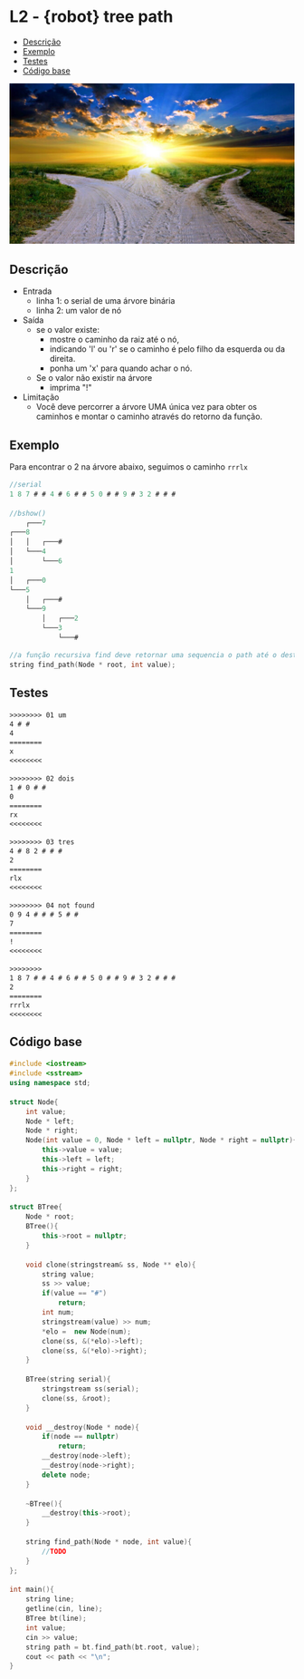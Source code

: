 # L2 - {robot} tree path

<!--TOC_BEGIN-->
- [Descrição](#descrição)
- [Exemplo](#exemplo)
- [Testes](#testes)
- [Código base](#código-base)
<!--TOC_END-->

![](__capa.jpg)

## Descrição

- Entrada
    - linha 1: o serial de uma árvore binária
    - linha 2: um valor de nó
- Saída
    - se o valor existe:
        - mostre o caminho da raiz até o nó, 
        - indicando 'l' ou 'r' se o caminho é pelo filho da esquerda ou da direita. 
        - ponha um 'x' para quando achar o nó.
    - Se o valor não existir na árvore
        - imprima "!"
- Limitação
    - Você deve percorrer a árvore UMA única vez para obter os caminhos e montar o caminho através do retorno da função.


## Exemplo
Para encontrar o 2 na árvore abaixo, seguimos o caminho `rrrlx`

```c
//serial
1 8 7 # # 4 # 6 # # 5 0 # # 9 # 3 2 # # #

//bshow()
    ┌───7
┌───8
│   │   ┌───#
│   └───4
│       └───6
1
│   ┌───0
└───5
    │   ┌───#
    └───9
        │   ┌───2
        └───3
            └───#
```


```cpp
//a função recursiva find deve retornar uma sequencia o path até o destino com x no final
string find_path(Node * root, int value);
```

## Testes

```
>>>>>>>> 01 um
4 # #
4
========
x
<<<<<<<<

>>>>>>>> 02 dois
1 # 0 # # 
0
========
rx
<<<<<<<<

>>>>>>>> 03 tres
4 # 8 2 # # # 
2
========
rlx
<<<<<<<<

>>>>>>>> 04 not found
0 9 4 # # # 5 # # 
7
========
!
<<<<<<<<

>>>>>>>>
1 8 7 # # 4 # 6 # # 5 0 # # 9 # 3 2 # # #
2
========
rrrlx
<<<<<<<<

```


## Código base
```cpp
#include <iostream>
#include <sstream>
using namespace std;

struct Node{
    int value;
    Node * left;
    Node * right;
    Node(int value = 0, Node * left = nullptr, Node * right = nullptr){
        this->value = value;
        this->left = left;
        this->right = right;
    }
};

struct BTree{
    Node * root;
    BTree(){
        this->root = nullptr;
    }

    void clone(stringstream& ss, Node ** elo){
        string value;
        ss >> value;
        if(value == "#")
            return;
        int num;
        stringstream(value) >> num;
        *elo =  new Node(num);
        clone(ss, &(*elo)->left);
        clone(ss, &(*elo)->right);
    }

    BTree(string serial){
        stringstream ss(serial);
        clone(ss, &root);
    }

    void __destroy(Node * node){
        if(node == nullptr)
            return;
        __destroy(node->left);
        __destroy(node->right);
        delete node;
    }

    ~BTree(){
        __destroy(this->root);
    }

    string find_path(Node * node, int value){
        //TODO
    }
};

int main(){
    string line;
    getline(cin, line);
    BTree bt(line);
    int value;
    cin >> value;
    string path = bt.find_path(bt.root, value);
    cout << path << "\n";
}
```